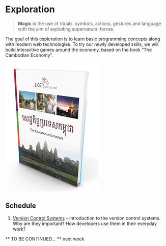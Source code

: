 # Exploration

> **Magic** is the use of rituals, symbols, actions, gestures and language with the aim of exploiting supernatural forces.

The goal of this exploration is to learn basic programming concepts along with modern web technologies. To try our newly developed skills, we will build interactive games around the economy, based on the book “The Cambodian Economy”.

![](images/book-cover.jpg?raw=true)

## Schedule

1. [Version Control Systems](self-study/001-version-control.md) – introduction to the version control systems. Why are they important? How developers use them in their everyday work?

** TO BE CONTINUED... ** next week
